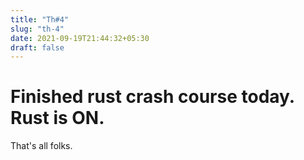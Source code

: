 ```yaml
---
title: "Th#4"
slug: "th-4"
date: 2021-09-19T21:44:32+05:30
draft: false
---
```


# Finished rust crash course today. Rust is ON.
That's all folks.